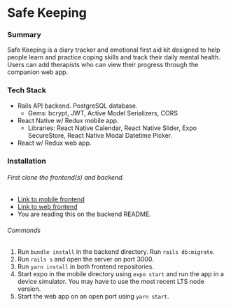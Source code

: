 # Safe Keeping

### Summary

Safe Keeping is a diary tracker and emotional first aid kit designed to help people learn and practice coping skills and track their daily mental health. 
Users can add therapists who can view their progress through the companion web app.

### Tech Stack
* Rails API backend. PostgreSQL database.
  * Gems: bcrypt, JWT, Active Model Serializers, CORS
* React Native w/ Redux mobile app.
  * Libraries: React Native Calendar, React Native Slider, Expo SecureStore, React Native Modal Datetime Picker.
* React w/ Redux web app.

### Installation
###### First clone the frontend(s) and backend.
- [Link to mobile frontend](https://github.com/blobbyblobfish/safe-keeping-frontend-mobile)
- [Link to web frontend](https://github.com/blobbyblobfish/safe-keeping-frontend-web)
- You are reading this on the backend README.

###### Commands
1. Run `bundle install` in the backend directory. Run `rails db:migrate`.
2. Run `rails s` and open the server on port 3000.
3. Run `yarn install` in both frontend repositories.
4. Start expo in the mobile directory using `expo start` and run the app in a device simulator. You may have to use the most recent LTS node version.
5. Start the web app on an open port using `yarn start`.
